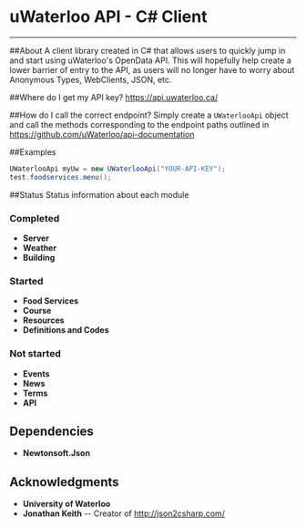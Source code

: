 # uWaterloo API - C# Client
---

##About
A client library created in C# that allows users to quickly jump in and start using uWaterloo's OpenData API. 
This will hopefully help create a lower barrier of entry to the API, as users will no longer have to worry about Anonymous Types, WebClients, JSON, etc.

##Where do I get my API key?
https://api.uwaterloo.ca/

##How do I call the correct endpoint?
Simply create a `UWaterlooApi` object and call the methods corresponding to the endpoint paths outlined in https://github.com/uWaterloo/api-documentation

##Examples

```C#
UWaterlooApi myUw = new UWaterlooApi("YOUR-API-KEY");
test.foodservices.menu(); 
```
##Status
Status information about each module
### Completed
* **Server**
* **Weather**
* **Building**

### Started
* **Food Services**
* **Course**
* **Resources**
* **Definitions and Codes**

### Not started
* **Events**
* **News**
* **Terms**
* **API**

## Dependencies 
* **Newtonsoft.Json**

## Acknowledgments
* **University of Waterloo**
* **Jonathan Keith** -- Creator of http://json2csharp.com/
